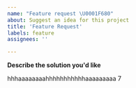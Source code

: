 ```yaml
---
name: "Feature request \U0001F680"
about: Suggest an idea for this project
title: 'Feature Request'
labels: feature
assignees: ''

---
```


<!-- Please read our Rules of Conduct: https://opensource.microsoft.com/codeofconduct/ -->
<!-- Please search existing issues to avoid creating duplicates. -->

**Describe the solution you'd like**

hhhaaaaaaaahhhhhhhhhhhaaaaaaaaa
7
